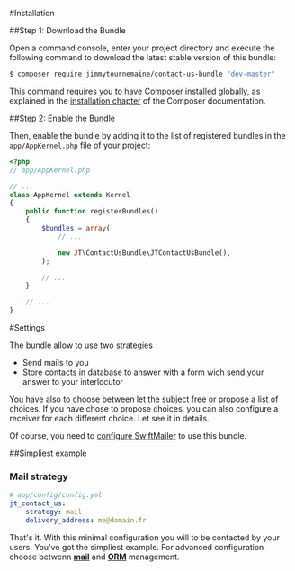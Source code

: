 #Installation

##Step 1: Download the Bundle

Open a command console, enter your project directory and execute the
following command to download the latest stable version of this bundle:

```bash
$ composer require jimmytournemaine/contact-us-bundle "dev-master"
```

This command requires you to have Composer installed globally, as explained
in the [installation chapter](https://getcomposer.org/doc/00-intro.md)
of the Composer documentation.

##Step 2: Enable the Bundle


Then, enable the bundle by adding it to the list of registered bundles
in the `app/AppKernel.php` file of your project:

```php
<?php
// app/AppKernel.php

// ...
class AppKernel extends Kernel
{
    public function registerBundles()
    {
        $bundles = array(
            // ...

            new JT\ContactUsBundle\JTContactUsBundle(),
        );

        // ...
    }

    // ...
}
```

#Settings

The bundle allow to use two strategies : 
- Send mails to you
- Store contacts in database to answer with a form wich send your answer to your interlocutor

You have also to choose between let the subject free or propose a list of choices.
If you have chose to propose choices, you can also configure a receiver for each different choice.
Let see it in details.

Of course, you need to [configure SwiftMailer](http://symfony.com/doc/current/reference/configuration/swiftmailer.html) to use this bundle.

##Simpliest example

### Mail strategy

```yaml
# app/config/config.yml
jt_contact_us:
    strategy: mail
    delivery_address: me@domain.fr
```

That's it. With this minimal configuration you will to be contacted by your users.
You've got the simpliest example. For advanced configuration choose betwenn [**mail**](Doc/set_your_strategy_mail_1.md) and [**ORM**](Doc/set_your_strategy_orm_1.md) management.

